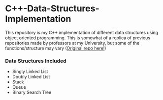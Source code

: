 # C++-Data-Structures-Implementation
 This repository is my C++ implementation of different data structures using 
 object oriented programming. This is somewhat of a replica of previous 
 repositories made by professors at my University, but some of the functions/structure
 may vary ([Original repo here!](https://github.com/BuiTheBoi/CPP-Data-Structures/blob/main/binarySearchTree.hpp))





### Data Structures Included

 - Singly Linked List
 - Doubly Linked List
 - Stack
 - Queue
 - Binary Search Tree